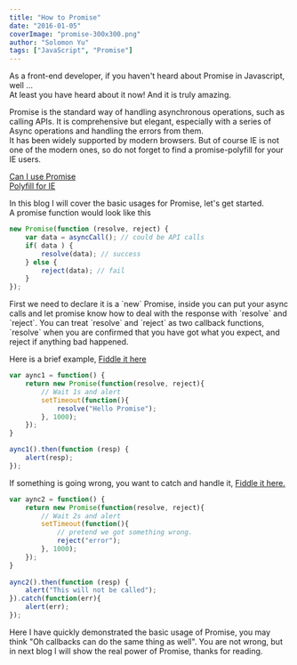 ```yaml
---
title: "How to Promise"
date: "2016-01-05"
coverImage: "promise-300x300.png"
author: "Solomon Yu"
tags: ["JavaScript", "Promise"]
---
```


As a front-end developer, if you haven't heard about Promise in Javascript, well ...  
At least you have heard about it now! And it is truly amazing.

Promise is the standard way of handling asynchronous operations, such as calling APIs. It is comprehensive but elegant, especially with a series of Async operations and handling the errors from them.  
It has been widely supported by modern browsers. But of course IE is not one of the modern ones, so do not forget to find a promise-polyfill for your IE users.

[Can I use Promise](http://caniuse.com/#feat=promises)  
[Polyfill for IE](https://github.com/taylorhakes/promise-polyfill)

In this blog I will cover the basic usages for Promise, let's get started.  
A promise function would look like this

```javascript
new Promise(function (resolve, reject) {
    var data = asyncCall(); // could be API calls
    if( data ) {
        resolve(data); // success
    } else {
        reject(data); // fail
    }
});
```
First we need to declare it is a \`new\` Promise, inside you can put your async calls and let promise know how to deal with the response with \`resolve\` and \`reject\`. You can treat \`resolve\` and \`reject\` as two callback functions, \`resolve\` when you are confirmed that you have got what you expect, and reject if anything bad happened.

Here is a brief example, [Fiddle it here](https://jsfiddle.net/02fj0cnv/)

```javascript
var aync1 = function() {
    return new Promise(function(resolve, reject){
        // Wait 1s and alert
        setTimeout(function(){
            resolve("Hello Promise");
        }, 1000);
    });
}

aync1().then(function (resp) {
    alert(resp);
});
```

If something is going wrong, you want to catch and handle it, [Fiddle it here.](https://jsfiddle.net/j26ka27w/)

```javascript
var aync2 = function() {
    return new Promise(function(resolve, reject){
        // Wait 2s and alert
        setTimeout(function(){
            // pretend we got something wrong.
            reject("error");
        }, 1000);
    });
}
 
aync2().then(function (resp) {
    alert("This will not be called");
}).catch(function(err){
    alert(err);
});
```

Here I have quickly demonstrated the basic usage of Promise, you may think "Oh callbacks can do the same thing as well". You are not wrong, but in next blog I will show the real power of Promise, thanks for reading.
